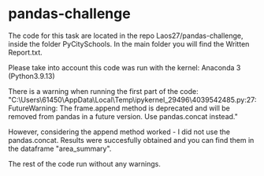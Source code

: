 # pandas-challenge

The code for this task are located in the repo Laos27/pandas-challenge, inside the folder PyCitySchools.
In the main folder you will find the Written Report.txt.

Please take into account this code was run with the kernel: Anaconda 3 (Python3.9.13)

There is a warning when running the first part of the code: 
"C:\Users\61450\AppData\Local\Temp\ipykernel_29496\4039542485.py:27: FutureWarning: The frame.append method is deprecated and will be removed from pandas in a future version. Use pandas.concat instead."

However, considering the append method worked - I did not use the pandas.concat. Results were succesfully obtained and you can find them in the dataframe "area_summary".

The rest of the code run without any warnings.




